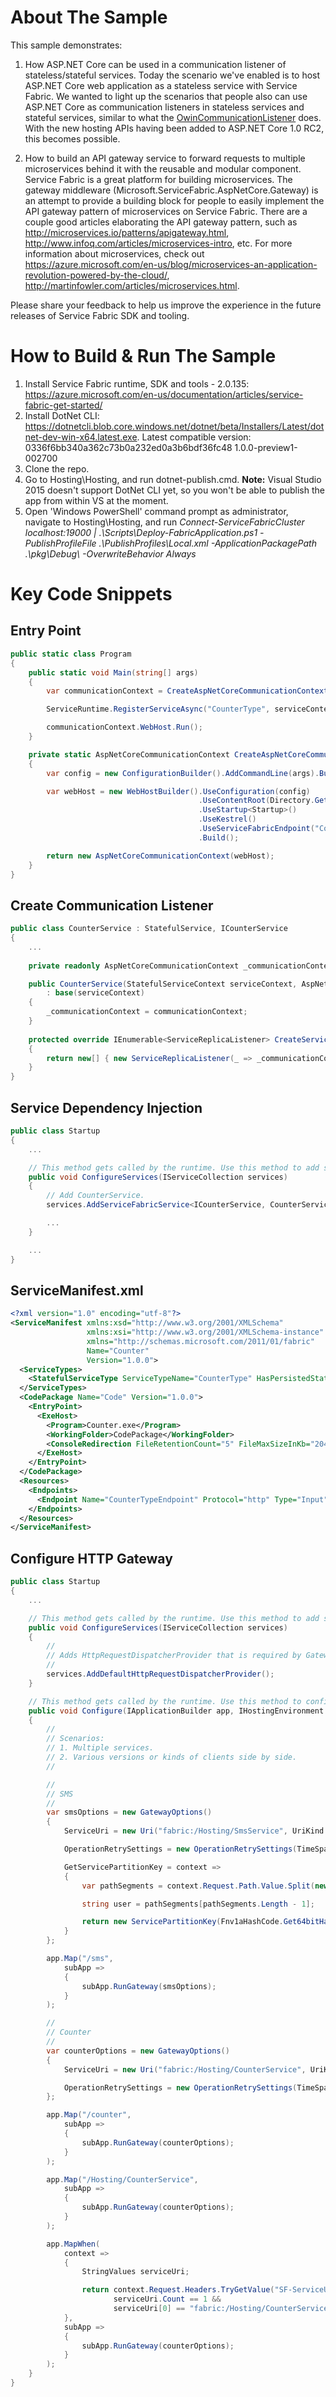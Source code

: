 # About The Sample

This sample demonstrates:

1. How ASP.NET Core can be used in a communication listener of stateless/stateful services. Today the scenario we've enabled is to host ASP.NET Core web application as a stateless service with Service Fabric. We wanted to light up the scenarios that people also can use ASP.NET Core as communication listeners in stateless services and stateful services, similar to what the [OwinCommunicationListener](https://github.com/Azure-Samples/service-fabric-dotnet-getting-started/blob/master/Services/WordCount/WordCount.Common/OwinCommunicationListener.cs) does. With the new hosting APIs having been added to ASP.NET Core 1.0 RC2, this becomes possible.

2. How to build an API gateway service to forward requests to multiple microservices behind it with the reusable and modular component. Service Fabric is a great platform for building microservices. The gateway middleware (Microsoft.ServiceFabric.AspNetCore.Gateway) is an attempt to provide a building block for people to easily implement the API gateway pattern of microservices on Service Fabric. There are a couple good articles elaborating the API gateway pattern, such as http://microservices.io/patterns/apigateway.html, http://www.infoq.com/articles/microservices-intro, etc. For more information about microservices, check out https://azure.microsoft.com/en-us/blog/microservices-an-application-revolution-powered-by-the-cloud/, http://martinfowler.com/articles/microservices.html.

Please share your feedback to help us improve the experience in the future releases of Service Fabric SDK and tooling.

# How to Build & Run The Sample

1. Install Service Fabric runtime, SDK and tools - 2.0.135: https://azure.microsoft.com/en-us/documentation/articles/service-fabric-get-started/
2. Install DotNet CLI: https://dotnetcli.blob.core.windows.net/dotnet/beta/Installers/Latest/dotnet-dev-win-x64.latest.exe. Latest compatible version: 0336f6bb340a362c73b0a232ed0a3b6bdf36fc48 1.0.0-preview1-002700
3. Clone the repo.
4. Go to Hosting\Hosting, and run dotnet-publish.cmd. **Note:** Visual Studio 2015 doesn't support DotNet CLI yet, so you won't be able to publish the app from within VS at the moment.
5. Open 'Windows PowerShell' command prompt as administrator, navigate to Hosting\Hosting\, and run _Connect-ServiceFabricCluster  localhost:19000 | .\Scripts\Deploy-FabricApplication.ps1 -PublishProfileFile .\PublishProfiles\Local.xml -ApplicationPackagePath .\pkg\Debug\ -OverwriteBehavior Always_

# Key Code Snippets

## Entry Point
```csharp
public static class Program
{
    public static void Main(string[] args)
    {
        var communicationContext = CreateAspNetCoreCommunicationContext(args);

        ServiceRuntime.RegisterServiceAsync("CounterType", serviceContext => new CounterService(serviceContext, communicationContext)).GetAwaiter().GetResult();

        communicationContext.WebHost.Run();
    }

    private static AspNetCoreCommunicationContext CreateAspNetCoreCommunicationContext(string[] args)
    {
        var config = new ConfigurationBuilder().AddCommandLine(args).Build();

        var webHost = new WebHostBuilder().UseConfiguration(config)
                                          .UseContentRoot(Directory.GetCurrentDirectory())
                                          .UseStartup<Startup>()
                                          .UseKestrel()
                                          .UseServiceFabricEndpoint("CounterTypeEndpoint")
                                          .Build();

        return new AspNetCoreCommunicationContext(webHost);
    }
}
```

## Create Communication Listener
```csharp
public class CounterService : StatefulService, ICounterService
{
    ...
    
    private readonly AspNetCoreCommunicationContext _communicationContext;

    public CounterService(StatefulServiceContext serviceContext, AspNetCoreCommunicationContext communicationContext)
        : base(serviceContext)
    {
        _communicationContext = communicationContext;
    }
    
    protected override IEnumerable<ServiceReplicaListener> CreateServiceReplicaListeners()
    {
        return new[] { new ServiceReplicaListener(_ => _communicationContext.CreateCommunicationListener(this)) };
    }
}
```

## Service Dependency Injection
```csharp
public class Startup
{
    ...

    // This method gets called by the runtime. Use this method to add services to the container.
    public void ConfigureServices(IServiceCollection services)
    {
        // Add CounterService.
        services.AddServiceFabricService<ICounterService, CounterService>();

        ...
    }

    ...
}
```

## ServiceManifest.xml
```xml
<?xml version="1.0" encoding="utf-8"?>
<ServiceManifest xmlns:xsd="http://www.w3.org/2001/XMLSchema"
                 xmlns:xsi="http://www.w3.org/2001/XMLSchema-instance"
                 xmlns="http://schemas.microsoft.com/2011/01/fabric"
                 Name="Counter"
                 Version="1.0.0">
  <ServiceTypes>
    <StatefulServiceType ServiceTypeName="CounterType" HasPersistedState="true" />
  </ServiceTypes>
  <CodePackage Name="Code" Version="1.0.0">
    <EntryPoint>
      <ExeHost>
        <Program>Counter.exe</Program>
        <WorkingFolder>CodePackage</WorkingFolder>
        <ConsoleRedirection FileRetentionCount="5" FileMaxSizeInKb="2048" />
      </ExeHost>
    </EntryPoint>
  </CodePackage>
  <Resources>
    <Endpoints>
      <Endpoint Name="CounterTypeEndpoint" Protocol="http" Type="Input" />
    </Endpoints>
  </Resources>
</ServiceManifest>
```

## Configure HTTP Gateway
```csharp
public class Startup
{
    ...

    // This method gets called by the runtime. Use this method to add services to the container.
    public void ConfigureServices(IServiceCollection services)
    {
        //
        // Adds HttpRequestDispatcherProvider that is required by GatewayMiddleware.
        //
        services.AddDefaultHttpRequestDispatcherProvider();
    }

    // This method gets called by the runtime. Use this method to configure the HTTP request pipeline.
    public void Configure(IApplicationBuilder app, IHostingEnvironment env, ILoggerFactory loggerFactory)
    {
        //
        // Scenarios:
        // 1. Multiple services.
        // 2. Various versions or kinds of clients side by side.
        //

        //
        // SMS
        //
        var smsOptions = new GatewayOptions()
        {
            ServiceUri = new Uri("fabric:/Hosting/SmsService", UriKind.Absolute),

            OperationRetrySettings = new OperationRetrySettings(TimeSpan.FromSeconds(2), TimeSpan.FromSeconds(2), 30),

            GetServicePartitionKey = context =>
            {
                var pathSegments = context.Request.Path.Value.Split(new[] { '/' }, StringSplitOptions.RemoveEmptyEntries);

                string user = pathSegments[pathSegments.Length - 1];

                return new ServicePartitionKey(Fnv1aHashCode.Get64bitHashCode(user));
            }
        };

        app.Map("/sms",
            subApp =>
            {
                subApp.RunGateway(smsOptions);
            }
        );

        //
        // Counter
        //
        var counterOptions = new GatewayOptions()
        {
            ServiceUri = new Uri("fabric:/Hosting/CounterService", UriKind.Absolute),

            OperationRetrySettings = new OperationRetrySettings(TimeSpan.FromSeconds(2), TimeSpan.FromSeconds(2), 30)
        };

        app.Map("/counter",
            subApp =>
            {
                subApp.RunGateway(counterOptions);
            }
        );

        app.Map("/Hosting/CounterService",
            subApp =>
            {
                subApp.RunGateway(counterOptions);
            }
        );

        app.MapWhen(
            context =>
            {
                StringValues serviceUri;

                return context.Request.Headers.TryGetValue("SF-ServiceUri", out serviceUri) &&
                       serviceUri.Count == 1 &&
                       serviceUri[0] == "fabric:/Hosting/CounterService";
            },
            subApp =>
            {
                subApp.RunGateway(counterOptions);
            }
        );
    }
}
```
